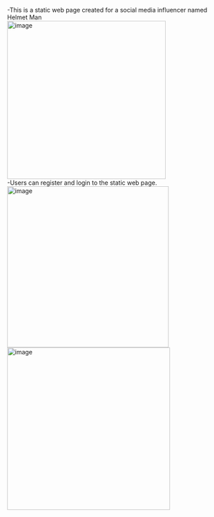 -This is a static web page created for a social media influencer named Helmet Man
<br>
<img width="367" alt="image" src="https://user-images.githubusercontent.com/102431880/185307911-93f30621-d9a2-4e6a-ba82-baf556e4b536.png">
<br>
-Users can register and login to the static web page.
<br>
<img width="374" alt="image" src="https://user-images.githubusercontent.com/102431880/185308203-2aac6e38-4658-4c93-9ce2-433cb22237ac.png">
<br>
<img width="377" alt="image" src="https://user-images.githubusercontent.com/102431880/185308546-815e6b5b-cbe4-40a5-a12f-1bb7bb71fd06.png">


